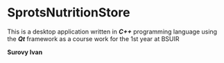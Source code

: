 # SprotsNutritionStore
This is a desktop application written in ***C++*** programming language using the ***Qt*** framework as a course work for the 1st year at BSUIR



**Surovy Ivan**
